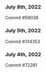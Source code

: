 ### July 8th, 2022

Commit #59038

### July 5th, 2022

Commit #314353


### July 4th, 2022

Commit #72281

